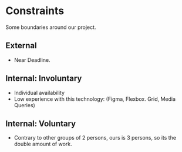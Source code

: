 # Constraints

Some boundaries around our project.

## External
 - Near Deadline. 
 
<!--
  constraints coming from the outside that your team has no control over. these may include:
  - project deadlines
  - UI design or color schemes
  - technologies (sometimes a client will tell you what to use)
-->

## Internal: Involuntary
- Individual availability
- Low experience with this technology: (Figma, Flexbox. Grid, Media Queries)
<!--
  constraints that come from within your team, and you have no control over. they may include:
  - each of your individual skill levels
  - amount of time available to work on the project
-->

## Internal: Voluntary
- Contrary to other groups of 2 persons, ours is 3 persons, so its the double amount of work.
<!--
  constraints that your team decided on to help scope the project. they may include:
  - coding style & conventions
  - the number of hours you want to spend working
  - only using the colors black and white
  - technologies (sometimes you can choose what to use)
-->
